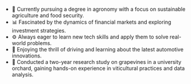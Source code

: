 - 🌱  Currently pursuing a degree in agronomy with a focus on sustainable agriculture and food security.
- 📊  Fascinated by the dynamics of financial markets and exploring investment strategies.
- ⚙️  Always eager to learn new tech skills and apply them to solve real-world problems.
- 🚗  Enjoying the thrill of driving and learning about the latest automotive innovations.
- 🍇  Conducted a two-year research study on grapevines in a university orchard, gaining hands-on experience in viticultural practices and data analysis.
